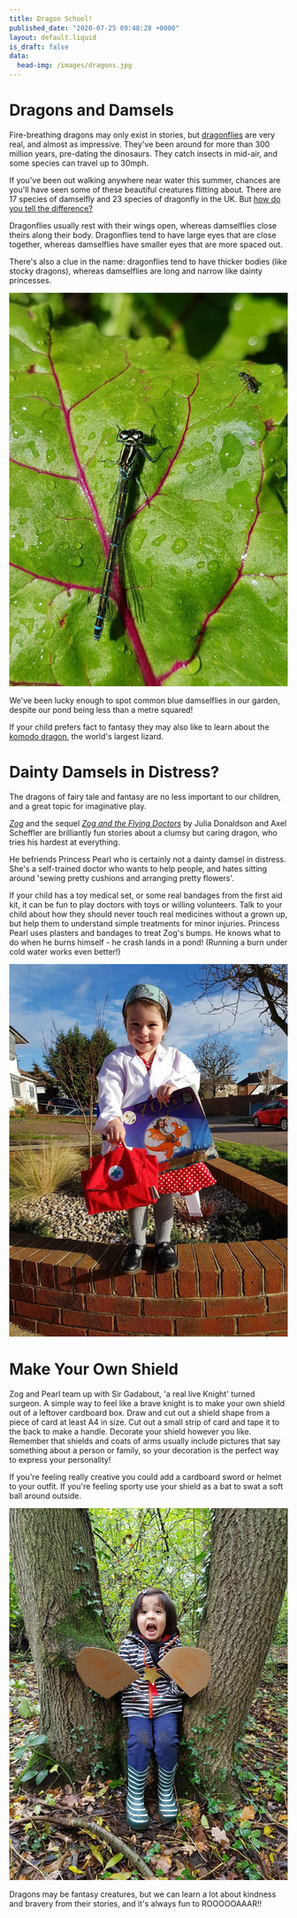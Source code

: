 ```yaml
---
title: Dragon School!
published_date: "2020-07-25 09:48:28 +0000"
layout: default.liquid
is_draft: false
data:
  head-img: /images/dragons.jpg
---
```

# Dragons and Damsels

Fire-breathing dragons may only exist in stories, but [dragonflies](https://www.woodlandtrust.org.uk/blog/2019/05/what-do-dragonflies-eat/) are very real, and almost as impressive. They've been around for more than 300 million years, pre-dating the dinosaurs. They catch insects in mid-air, and some species can travel up to 30mph. 

If you've been out walking anywhere near water this summer, chances are you'll have seen some of these beautiful creatures flitting about. There are 17 species of damselfly and 23 species of dragonfly in the UK. But [how do you tell the difference?](https://scottishwildlifetrust.org.uk/2018/07/dragonflies-and-damselflies-how-to-tell-the-difference/) 

Dragonflies usually rest with their wings open, whereas damselflies close theirs along their body. Dragonflies tend to have large eyes that are close together, whereas damselflies have smaller eyes that are more spaced out. 

There's also a clue in the name: dragonflies tend to have thicker bodies (like stocky dragons), whereas damselflies are long and narrow like dainty princesses. 

![](/images/damselfly.jpg)

We've been lucky enough to spot common blue damselflies in our garden, despite our pond being less than a metre squared!

If your child prefers fact to fantasy they may also like to learn about the [komodo dragon](https://kids.sandiegozoo.org/animals/komodo-dragon), the world's largest lizard. 

# Dainty Damsels in Distress?

The dragons of fairy tale and fantasy are no less important to our children, and a great topic for imaginative play. 

*[Zog](https://www.youtube.com/watch?v=9_LmS3q4E6k)* and the sequel *[Zog and the Flying Doctors](https://www.youtube.com/watch?v=vsxrmhF5fss)* by Julia Donaldson and Axel Scheffler are brilliantly fun stories about a clumsy but caring dragon, who tries his hardest at everything.  

He befriends Princess Pearl who is certainly not a dainty damsel in distress. She's a self-trained doctor who wants to help people, and hates sitting around 'sewing pretty cushions and arranging pretty flowers'. 

If your child has a toy medical set, or some real bandages from the first aid kit, it can be fun to play doctors with toys or willing volunteers. Talk to your child about how they should never touch real medicines without a grown up, but help them to understand simple treatments for minor injuries. Princess Pearl uses plasters and bandages to treat Zog's bumps. He knows what to do when he burns himself - he crash lands in a pond! (Running a burn under cold water works even better!)

![](/images/princesspearl.jpg)

# Make Your Own Shield

Zog and Pearl team up with Sir Gadabout, 'a real live Knight' turned surgeon. 
A simple way to feel like a brave knight is to make your own shield out of a leftover cardboard box. Draw and cut out a shield shape from a piece of card at least A4 in size. Cut out a small strip of card and tape it to the back to make a handle. Decorate your shield however you like. Remember that shields and coats of arms usually include pictures that say something about a person or family, so your decoration is the perfect way to express your personality! 

If you're feeling really creative you could add a cardboard sword or helmet to your outfit. If you're feeling sporty use your shield as a bat to swat a soft ball around outside. 

![](/images/Leoroar.jpg)

Dragons may be fantasy creatures, but we can learn a lot about kindness and bravery from their stories, and it's always fun to ROOOOOAAAR!!



